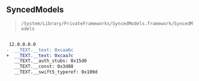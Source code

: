 ## SyncedModels

> `/System/Library/PrivateFrameworks/SyncedModels.framework/SyncedModels`

```diff

 12.0.0.0.0
-  __TEXT.__text: 0xcaa6c
+  __TEXT.__text: 0xcaa7c
   __TEXT.__auth_stubs: 0x15d0
   __TEXT.__const: 0x3d88
   __TEXT.__swift5_typeref: 0x109d

```
